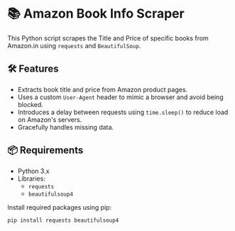 # 📚 Amazon Book Info Scraper

This Python script scrapes the Title and Price of specific books from Amazon.in using `requests` and `BeautifulSoup`.

## 🛠 Features

- Extracts book title and price from Amazon product pages.
- Uses a custom `User-Agent` header to mimic a browser and avoid being blocked.
- Introduces a delay between requests using `time.sleep()` to reduce load on Amazon's servers.
- Gracefully handles missing data.

## 📦 Requirements

- Python 3.x
- Libraries:
  - `requests`
  - `beautifulsoup4`

Install required packages using pip:

```bash
pip install requests beautifulsoup4
